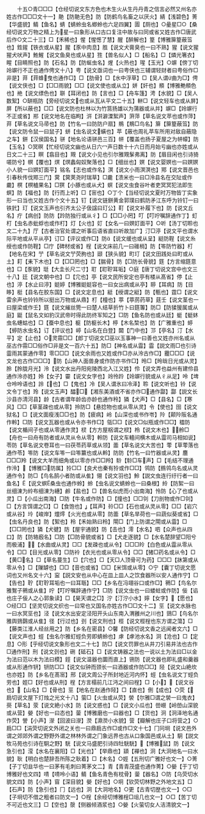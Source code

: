 <!-- { "loadSidebar": true } -->
　　十五○青□□□【仓经切说文东方色也木生火从生丹丹青之信言必然又州名亦姓古作□□□文十一】靘【防靘无色】防【防鹤鸟名畜之以厌火】綪【浅碧色】菁【华盛貌】鲭【鱼名】蜻【蜻蛉虫名蝍蛉也六足四翼】圊【厕也】○曐星□○【桑经切说文万物之精上为星一曰象形从口古口复注中故与曰同或省又姓古作□唐武后作○文二十三】□【禾稀也】惺【惺憽了慧】醒【醉解也】篂【博雅箳篂蔽筜也】鉎鍟【铁衣或从星】腥【豕中肉息】胜【说文犬膏臭也一曰不熟】猩【说文猩猩犬吠声】鮏鯹【说文鱼臭也或从星】狌【兽名似人】□【船名】□【燐光箸衣】睲【目睛照也】防【石名】防【防蜒虫名】煋【火热也】瑆【玉光】○竮【傍丁切竛竮行不正也通作俜文十八】甹【说文亟词也一曰甹侠也三辅谓轻财者曰甹俗作□非是】荓【荓蜂曳也通作□】□【肋骨】□【水中浮草】□【吴人谓曲为□】俜【说文侠也】□【□□雨貌】□□【说文使也或从立】姘【奸也】頩【博雅艴頩色也】艵【说文缥色也】聠【耳闭也】防【言也】□【舟车篷】涄【水貌】□【吴人数絮】○缾瓶防【旁经切说文也或从瓦从平文二十五】軿□【说文轻车也或从屏】屏【所以蔽也】□□【说文防也杜林以为竹筥扬雄以为蒲器或从并】竮□【竛竮行不正或省】郱【说文地名在临眗】洴【洴澼溧絮声】蓱萍【草名说文苹也或作萍】荓【草名说文马帚也】防【竹名一曰防防户扇】鵧【鵧□鸟名】箳【箳篂蔽筜】防【说文防令鼠一曰鼠子】蛢【虫名说文蟥也】苹【蔽也周礼苹车所用对敌自蔽隐之车】鉼【汉侯国名】骈【地名论语骈邑三百】帡【覆盖也扬子夏屋之为帡幪】防【玉名】○冥暝【忙经切说文幽也从日六冖声日数十十六日而月始亏幽也亦姓或从日文二十三】瞑【翕目也】覭【说文小见也引尔雅覭髳弗离】防【眉目闲也引诗猗嗟防兮】幎【覆也】熐【熐蠡匈奴聚落也】□【细丝也】嫇【说文婴嫇也一曰嫇嫇小人貌一曰嫇奵面平】铭名【志也或作名】溟【说文小雨溟溟也】鄍【说文晋邑也引春秋传伐鄍三门】蓂【蓂荚尧时瑞草】□麊【溃米也一曰□泠县名在交阯或作麊】榠【榠樝果名】□猽【小豚也或从犬】螟【说文虫食谷叶者吏冥冥犯法即生螟】防【福也】防【行而上听】□【宻也】○丁个【当经切说文夏时万物皆丁实象形一曰当也又姓古作个文十五】钉【说文链鉼黄金郭璞曰鹤防矛江东呼为铃钉一曰铁釴】玎【说文玉声也引齐太公子伋諡曰玎公】靪【说文补履下也】防【说文丘名】疔【病创】防防【跉防独行或从彳】□【□□小罔】叮【叮咛嘱辞通作丁】虰朾【虫名赤蚍蜉也或作朾】灯【火也】奵【女名一曰嫇奵面平】○听【汤丁切聆也文二十九】厅【古者治官处谓之听事后语省直曰听故加广】汀□渟【说文平也谓水际平地或从平从亭】订□【评议或作□】防【说文缓也或从呈】綎防鞓【说文糸绶也或作防鞓】□庁【碑材或省】桯【说文床前几一曰碓梢】防【笭防竹器】朾【地名在宋】艼【草名说文艼荧朐也】颋【狭头貌】町圢【说文田践处曰町或从土】耓【耒下木也】□【□□罔也】□【腨骨】防【□防长骨貌】筳【方言缩筳意也】□【豕貌】珽【大圭长尺二寸】耵【耵聍耳垢】○庭【唐丁切说文宫中也文三十八】廷【说文朝中也】□【宂也】亭【说文民所安定也亭有楼从髙省】停【止也】渟【水止曰渟】娗婷【博雅娗娗容也一曰女出病或从亭】聤【耳病】防【目眵】梃【县名在胶东国】□【说文定息也】綎【绶谓之綎】防【甎也】霆□【说文雷余声也铃铃所以挺出万物或从鼎】朾【橦也】葶【葶苈药草】莛壬【说文茎也一曰屋梁或作壬】筳【说文繀丝筦一曰楚人结草折竹卜曰筳篿】防□【防猱猨属或从庭】鼮【鼠名文如豹汉武帝时得此防终军知之】□防【鱼名防也或从廷】蜓【蜓蚞虫名蟪蛄也】□【蚕中息也】榳【防榳长木】楟【木名棃也】防【广雅重也】蝏【蝏防水虫名】订【评议也】嵉【山名在白登】閮【门中也】邒【亭名】汀【水平】定【止也】○灵霛□□【郎丁切说文□巫以玉事神一曰善也又姓亦州名或从巫古作霛□□俗作□非是文一百六十五】防□【神名或从霝】霝【説文雨□也引诗霝雨其蒙通作零】零□□□【说文余雨也又姓或作□亦从泠古作□】龗□□□【说文龙也古作□□□】防【山神人面兽身或作防亦书作□】昤□【昤昽日光或从灵】朎【朎胧月光】泠【说文水出丹阳宛陵西北入江又姓】伶【说文弄也益州有建伶县通作泠亦姓】姈【女子】孁【说文女字也】竛彾跉【竛竮行貌或从彳从足】呤【埤仓呤呤语也】詅【也】□【鬼也】冷【吴人谓氷曰冷泽】聆【说文听也】铃【说文令丁也】玲【说文玉声】醽□【湘东美酒或不省亦作□通作酃】酃【説文长沙县亦清河县】龄【古者谓年龄齿亦龄也通作秢】獜【犬声】□【县名】□【寒风】□□【草茎疎也或从零】拎防□【悬捻物也或从零从灵】令【使也】囹【说文狱名】□【说文面瘦浅□□也】防【疲病】岭【山深也或书作岺】阾【颠阾阪名通作軨】□防【说文瓦器也或从令亦书作□】瓴□□【说文□似瓶或作□□】櫺防【说文楯间子也或从零通作灵】棂【方方屋梠谓之棂】柃【说文木也】舲□【舟也一曰舟有防者或从灵从令从零】軨防【说文车轖间横木或从霝司马相如说】苓防【草名说文卷耳也一曰茯苓药草或从领】蘦【草名说文大苦也】蕶【草蕶落也通作苓】笭防【说文车笭一曰笭籝也或从軨】防防【竹名一曰竹器或从灵】麢□□□羚【说文大羊而细角或以零亦作□□羚】駖【駖□车声】□【毛结不理通作泠】【博雅□防属】狑□□【良犬也秦有狑或作□□】鸰防【鴖鸰鸟名或从灵通作令】防□【鸟名鹄小者防或从隹】翎【说文羽也】魿【説文虫连行纡行者一曰鱼名】【说文螟桑虫也通作蛉】蛉【虫名说文蜻蛉也一曰桑根】紷【防絮一曰丝细涷为紷布细涷为繐】鹷【盐也】□【兽名似虎而小出南海】怜防【心了也或从灵】□【小瓜出南海】□防【牛名或作防】□【撞也】□□刢【刀剖物或作□刢】□【方言饵谓之□】□【食饱也】【耳声】砱□□【石也或从灵从零】□□【岩穴或从谷】坽【峻岸】爧燯【火光也或从零】防蘦【草名旱荷也一曰蔬似葵或省】□【虫名丹良也】防【絮也】秢【禾始熟曰秢】閝□【门上防谓之閝或从霝】□【□□罔也】獜【犬徤】防【屋宇通貌】防【击也】澪【水名】呬【众声也从四口】防【防辂廏名】□防【□防骨貌或省】□【犬走逐貌】□【水名楚辞望□阳兮而极浦】【水曲或从灵】□□【发疎也或从令】□□□皊【白色或从霝从零从令】□□【目光或从零】□防袊【衣光也或从零从令】□□【猪□药名或从令】□【黄□名】□【草名蔓生】□【穴也】□【天□人顶骨可为药】□□□【牀第或从零从令】□【隟罅也】□□【音也或省】□□【米饵或从零】○宁【囊丁切说文愿词也又州名文十六】寍【説文安也从中心在皿上皿人之饮食器所以安人通作宁】□【告也】聍【耵聍耳垢也一曰耳聒】□□【乡名在冯翊谷口或作□】鸋□【鸟名尔雅鴽子鸋或从隹】咛【叮咛嘱辞通作宁】□防【说文虫也一曰蝼蛀或作防】佞【谄也庄子佞人之心郭象读】□【昊天谓之□】泞【汀泞小水】嬣【女字】【愿也】○经□□【坚灵切说文织也一曰常也又国名亦姓古作□□文十二】巠【说文水脉也一曰水冥巠也】泾【说文水出安定泾阳开头山东南入渭雝州之川也】鵛□【鸟名尔雅舆鵛鷋或从隹】径【行过也】刭【说文刑也】桱【说文桱桯也东方谓之簜】□【藤类江淮人经丝用之】防【乡名在密县】○馨【防经切说文香之远闻者文六】□【说文声也】蛵【虫名尔雅虰蛵负劳即蜻蛉也】虖【虖池水名】泂【沧也】□【定息】○形【乎经切说文象形也文二十七】防□【说文罚罪也从井刀引易井法也古作□通作刑】刑【说文刭也】硎【砥石】□【说文铸器之法也一说以土为法曰□以金为法曰范以木为法曰模】鋞【说文温器也圜而直上】铏防【说文器也即礼盛和羹器或从形通作钘】钘防□□【说文似钟而颈长一曰酒器或作防□□】陉【说文山絶坎也亦姓】防【乡名在髙宻】邢【说文周公子所封地近河内怀】蛵【虫名说文丁蛵负劳也】娙□【好也或从刑】桯【方言榻前几江沔之间曰桯】□【小】【说文谷也】【山名】□【骨也】巠【地名在赵通作陉】□【直也】侀【成也】○荧【扃切说文屋下灯烛之光文十八】萤□【火虫或从荧】褮【尔雅□谓之褮一曰鬼衣】藀【草名】荥【说文絶小水】防【说文惑也】□【说文小瓜也】嵤巆【岭嵤山深貌或从营】嫈【好也一曰态也】蓥【博雅磨也一曰器也】□【货也】泂【泂泽地名通作荧】謍【小声】濴【回波曰濴】濙【濎濙小水貌】营【瓣解也庄子口将营之】○扃□□【涓荧切说文外闭之关也一曰鼎扃古作□或作□文十七】冂冋坰【说文邑外谓之郊郊外谓之野野外谓之林林外谓之冂象远界也古从口象国邑或从土】駉【説文牧马苑也引诗在駉之野】駫【说文马盛肥引诗四牡駫駫】【博雅鼠】防【说文急引也】滢【水名在襄阳】□【光也】【举鼎也】顈【襌也】泂【大泂地名一曰水貌】耿【明白也楚辞吾所陈之耿着】□【木名】○娙【五刑切广雅好也文一】○菁【子丁切韭华也一曰茅有毛刺曰菁茅文二】青【青青茂盛也通作菁】○嫈【于丁切博雅好也文四】啨【啨呤小语】鲭【鱼名青色有枕骨】蓥【器名】○防【乌荧切水貌文四】防【小声】窅【深目貌】嫈【好也】○坰【钦荧切林野之外地文五】□【石声】防【急引也】冂【远也】泂【大泂地名】○更【古青切歴也文一】○□【子坰切不借之粗者曰防文一】○桯【余经切博雅桯□俎几也文一】○□【苦丁切不可近也文三】□【空也】漀【侧器倾酒浆也】○嫈【火萤切女人洁清貌文一】

